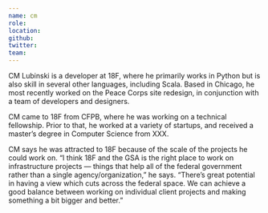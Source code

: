 ```yaml
---
name: cm
role: 
location: 
github:
twitter:
team:
---
```


CM Lubinski is a developer at 18F, where he primarily works in Python but is also skill in several other languages, including Scala. Based in Chicago, he most recently worked on the Peace Corps site redesign, in conjunction with a team of developers and designers.

CM came to 18F from CFPB, where he was working on a technical fellowship. Prior to that, he worked at a variety of startups, and received a master’s degree in Computer Science from XXX.

CM says he was attracted to 18F because of the scale of the projects he could work on. “I think 18F and the GSA is the right place to work on infrastructure projects — things that help all of the federal government rather than a single agency/organization,” he says. “There’s  great potential in having a view which cuts across the federal space. We can achieve a good balance between working on individual client projects and making something a bit bigger and better.”